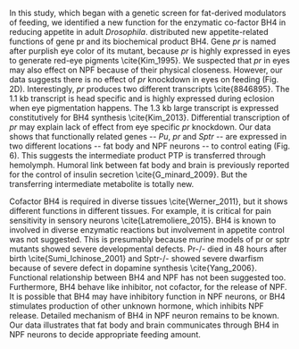 In this study, which began with a genetic screen for fat-derived modulators of feeding, we identified a new function for the enzymatic co-factor BH4 in reducing appetite in adult _Drosophila_.
distributed new appetite-related functions of gene pr and its biochemical product BH4. 
Gene _pr_ is named after purplish eye color of its mutant, because _pr_ is highly expressed in eyes to generate red-eye pigments \cite{Kim_1995}.
We suspected that _pr_ in eyes may also effect on NPF because of their physical closeness.
However, our data suggests there is no effect of _pr_ knockdown in eyes on feeding (Fig. 2D).
Interestingly, _pr_ produces two different transcripts \cite{8846895}.
The 1.1 kb transcript is head specific and is highly expressed during eclosion when eye pigmentation happens.
The 1.3 kb large transcript is expressed constitutively for BH4 synthesis \cite{Kim_2013}.
Differential transcription of _pr_ may explain lack of effect from eye specific _pr_ knockdown.
Our data shows that functionally related genes -- _Pu_, _pr_ and _Sptr_ -- are expressed in two different locations -- fat body and NPF neurons -- to control eating (Fig. 6).
This suggests the intermediate product PTP is transferred through hemolymph.
Humoral link between fat body and brain is previously reported for the control of insulin secretion \cite{G_minard_2009}.
But the transferring intermediate metabolite is totally new.

Cofactor BH4 is required in diverse tissues \cite{Werner_2011}, but it shows different functions in different tissues.
For example, it is critical for pain sensitivity in sensory neurons \cite{Latremoliere_2015}.
BH4 is known to involved in diverse enzymatic reactions but involvement in appetite control was not suggested.
This is presumably because murine models of pr or sptr mutants showed severe developmental defects.
Pr-/- died in 48 hours after birth \cite{Sumi_Ichinose_2001} and Sptr-/- showed severe dwarfism because of severe defect in dopamine synthesis \cite{Yang_2006}.
Functional relationship between BH4 and NPF has not been suggested too.
Furthermore, BH4 behave like inhibitor, not cofactor, for the release of NPF.
It is possible that BH4 may have inhibitory function in NPF neurons, or BH4 stimulates production of other unknown hormone, which inhibits NPF release.
Detailed mechanism of BH4 in NPF neuron remains to be known.
Our data illustrates that fat body and brain communicates through BH4 in NPF neurons to decide appropriate feeding amount.
